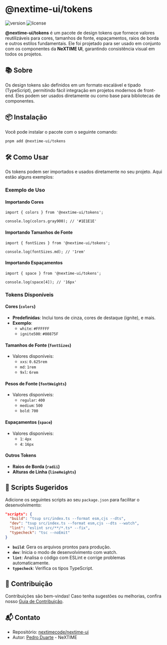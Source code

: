 # @nextime-ui/tokens

![version](https://img.shields.io/npm/v/@nextime-ui/react.svg)
![license](https://img.shields.io/badge/license-MIT-green)

**@nextime-ui/tokens** é um pacote de design tokens que fornece valores reutilizáveis para cores, tamanhos de fonte, espaçamentos, raios de borda e outros estilos fundamentais. Ele foi projetado para ser usado em conjunto com os componentes da **NeXTIME UI**, garantindo consistência visual em todos os projetos.

## 📚 Sobre

Os design tokens são definidos em um formato escalável e tipado (TypeScript), permitindo fácil integração em projetos modernos de front-end. Eles podem ser usados diretamente ou como base para bibliotecas de componentes.

## 📦 Instalação

Você pode instalar o pacote com o seguinte comando:

```bash
pnpm add @nextime-ui/tokens
```

## 🛠️ Como Usar

Os tokens podem ser importados e usados diretamente no seu projeto. Aqui estão alguns exemplos:

### Exemplo de Uso

#### Importando Cores

```tsx
import { colors } from '@nextime-ui/tokens';

console.log(colors.gray900); // '#1E1E1E'
```

#### Importando Tamanhos de Fonte

```tsx
import { fontSizes } from '@nextime-ui/tokens';

console.log(fontSizes.md); // '1rem'
```

#### Importando Espaçamentos

```tsx
import { space } from '@nextime-ui/tokens';

console.log(space[4]); // '16px'
```

### Tokens Disponíveis

#### Cores (`colors`)

- **Predefinidas**: Inclui tons de cinza, cores de destaque (ignite), e mais.
- **Exemplo**:
  - `white`: `#FFFFFF`
  - `ignite500`: `#00875F`

#### Tamanhos de Fonte (`fontSizes`)

- Valores disponíveis:
  - `xxs`: `0.625rem`
  - `md`: `1rem`
  - `9xl`: `6rem`

#### Pesos de Fonte (`fontWeights`)

- Valores disponíveis:
  - `regular`: `400`
  - `medium`: `500`
  - `bold`: `700`

#### Espaçamentos (`space`)

- Valores disponíveis:
  - `1`: `4px`
  - `4`: `16px`

#### Outros Tokens

- **Raios de Borda (`radii`)**
- **Alturas de Linha (`lineHeights`)**

## 🚀 Scripts Sugeridos

Adicione os seguintes scripts ao seu `package.json` para facilitar o desenvolvimento:

```json
"scripts": {
  "build": "tsup src/index.ts --format esm,cjs --dts",
  "dev": "tsup src/index.ts --format esm,cjs --dts --watch",
  "lint": "eslint src/**/*.ts* --fix",
  "typecheck": "tsc --noEmit"
}
```

- **`build`**: Gera os arquivos prontos para produção.
- **`dev`**: Inicia o modo de desenvolvimento com watch.
- **`lint`**: Analisa o código com ESLint e corrige problemas automaticamente.
- **`typecheck`**: Verifica os tipos TypeScript.

## 🌟 Contribuição

Contribuições são bem-vindas! Caso tenha sugestões ou melhorias, confira nosso [Guia de Contribuição](../../CONTRIBUTING.md).

## 📬 Contato

- Repositório: [nextimecode/nextime-ui](https://github.com/nextimecode/nextime-ui)
- Autor: [Pedro Duarte](https://github.com/phdduarte) - NeXTIME
